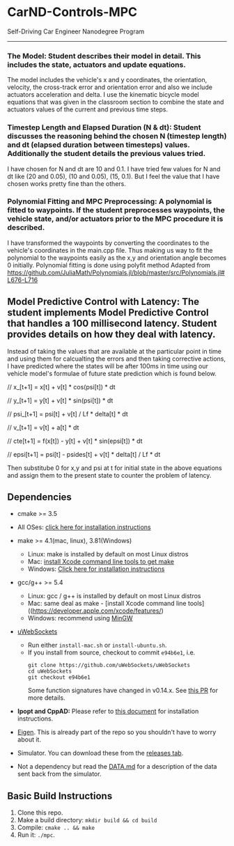 ﻿# CarND-Controls-MPCSelf-Driving Car Engineer Nanodegree Program---### The Model: Student describes their model in detail. This includes the state, actuators and update equations.The model includes the vehicle's x and y coordinates, the orientation, velocity, the cross-track error and orientation error and also we include actuators acceleration and delta. I use the kinematic bicycle model equations that was given in the classroom section to combine the state and actuators values of the current and previous time steps.### Timestep Length and Elapsed Duration (N & dt): Student discusses the reasoning behind the chosen N (timestep length) and dt (elapsed duration between timesteps) values. Additionally the student details the previous values tried.I have chosen for N and dt are 10 and 0.1. I have tried few values for N and dt like (20 and 0.05), (10 and 0.05), (15, 0.1). But I feel the value that I have chosen works pretty fine than the others.### Polynomial Fitting and MPC Preprocessing: A polynomial is fitted to waypoints. If the student preprocesses waypoints, the vehicle state, and/or actuators prior to the MPC procedure it is described.I have transformed the waypoints by converting the coordinates to the vehicle's coordinates in the main.cpp file. Thus making us way to fit the polynomial to the waypoints easily as the x,y and orientation angle becomes 0 initially. Polynomial fitting is done using polyfit method Adapted from https://github.com/JuliaMath/Polynomials.jl/blob/master/src/Polynomials.jl#L676-L716## Model Predictive Control with Latency: The student implements Model Predictive Control that handles a 100 millisecond latency. Student provides details on how they deal with latency.Instead of taking the values that are available at the particular point in time and using them for calcualting the errors and then taking corrective actions, I have predicted where the states will be after 100ms in time using our vehicle model's formulae of future state prediction which is found below.// x_[t+1] = x[t] + v[t] * cos(psi[t]) * dt// y_[t+1] = y[t] + v[t] * sin(psi[t]) * dt// psi_[t+1] = psi[t] + v[t] / Lf * delta[t] * dt// v_[t+1] = v[t] + a[t] * dt// cte[t+1] = f(x[t]) - y[t] + v[t] * sin(epsi[t]) * dt// epsi[t+1] = psi[t] - psides[t] + v[t] * delta[t] / Lf * dtThen substitube 0 for x,y and psi at t for initial state in the above equations and assign them to the present state to counter the problem of latency.## Dependencies* cmake >= 3.5 * All OSes: [click here for installation instructions](https://cmake.org/install/)* make >= 4.1(mac, linux), 3.81(Windows)  * Linux: make is installed by default on most Linux distros  * Mac: [install Xcode command line tools to get make](https://developer.apple.com/xcode/features/)  * Windows: [Click here for installation instructions](http://gnuwin32.sourceforge.net/packages/make.htm)* gcc/g++ >= 5.4  * Linux: gcc / g++ is installed by default on most Linux distros  * Mac: same deal as make - [install Xcode command line tools]((https://developer.apple.com/xcode/features/)  * Windows: recommend using [MinGW](http://www.mingw.org/)* [uWebSockets](https://github.com/uWebSockets/uWebSockets)  * Run either `install-mac.sh` or `install-ubuntu.sh`.  * If you install from source, checkout to commit `e94b6e1`, i.e.    ```    git clone https://github.com/uWebSockets/uWebSockets    cd uWebSockets    git checkout e94b6e1    ```    Some function signatures have changed in v0.14.x. See [this PR](https://github.com/udacity/CarND-MPC-Project/pull/3) for more details.* **Ipopt and CppAD:** Please refer to [this document](https://github.com/udacity/CarND-MPC-Project/blob/master/install_Ipopt_CppAD.md) for installation instructions.* [Eigen](http://eigen.tuxfamily.org/index.php?title=Main_Page). This is already part of the repo so you shouldn't have to worry about it.* Simulator. You can download these from the [releases tab](https://github.com/udacity/self-driving-car-sim/releases).* Not a dependency but read the [DATA.md](./DATA.md) for a description of the data sent back from the simulator.## Basic Build Instructions1. Clone this repo.2. Make a build directory: `mkdir build && cd build`3. Compile: `cmake .. && make`4. Run it: `./mpc`.